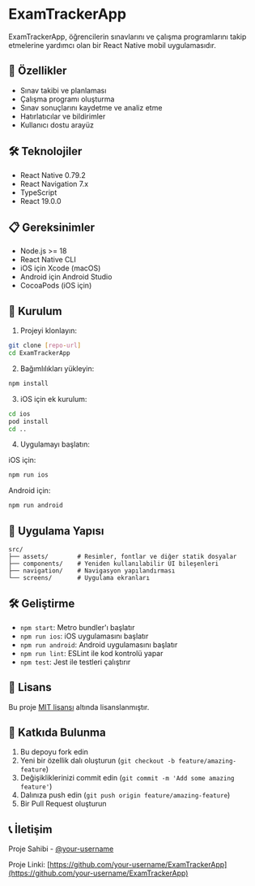 # ExamTrackerApp

ExamTrackerApp, öğrencilerin sınavlarını ve çalışma programlarını takip etmelerine yardımcı olan bir React Native mobil uygulamasıdır.

## 🚀 Özellikler

- Sınav takibi ve planlaması
- Çalışma programı oluşturma
- Sınav sonuçlarını kaydetme ve analiz etme
- Hatırlatıcılar ve bildirimler
- Kullanıcı dostu arayüz

## 🛠 Teknolojiler

- React Native 0.79.2
- React Navigation 7.x
- TypeScript
- React 19.0.0

## 📋 Gereksinimler

- Node.js >= 18
- React Native CLI
- iOS için Xcode (macOS)
- Android için Android Studio
- CocoaPods (iOS için)

## 🚀 Kurulum

1. Projeyi klonlayın:
```bash
git clone [repo-url]
cd ExamTrackerApp
```

2. Bağımlılıkları yükleyin:
```bash
npm install
```

3. iOS için ek kurulum:
```bash
cd ios
pod install
cd ..
```

4. Uygulamayı başlatın:

iOS için:
```bash
npm run ios
```

Android için:
```bash
npm run android
```

## 📱 Uygulama Yapısı

```
src/
├── assets/        # Resimler, fontlar ve diğer statik dosyalar
├── components/    # Yeniden kullanılabilir UI bileşenleri
├── navigation/    # Navigasyon yapılandırması
└── screens/       # Uygulama ekranları
```

## 🛠 Geliştirme

- `npm start`: Metro bundler'ı başlatır
- `npm run ios`: iOS uygulamasını başlatır
- `npm run android`: Android uygulamasını başlatır
- `npm run lint`: ESLint ile kod kontrolü yapar
- `npm test`: Jest ile testleri çalıştırır

## 📝 Lisans

Bu proje [MIT lisansı](LICENSE) altında lisanslanmıştır.

## 👥 Katkıda Bulunma

1. Bu depoyu fork edin
2. Yeni bir özellik dalı oluşturun (`git checkout -b feature/amazing-feature`)
3. Değişikliklerinizi commit edin (`git commit -m 'Add some amazing feature'`)
4. Dalınıza push edin (`git push origin feature/amazing-feature`)
5. Bir Pull Request oluşturun

## 📞 İletişim

Proje Sahibi - [@your-username](https://github.com/your-username)

Proje Linki: [https://github.com/your-username/ExamTrackerApp](https://github.com/your-username/ExamTrackerApp)
